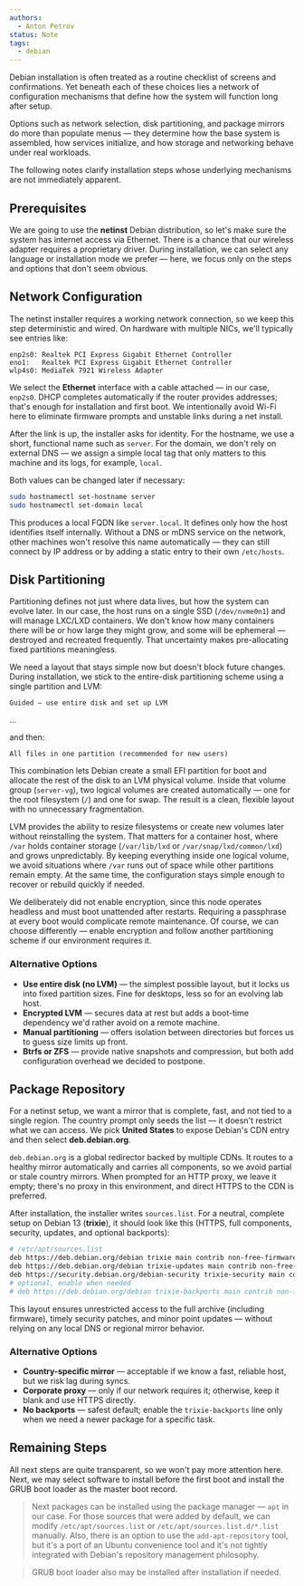 ```yaml
---
authors:
  - Anton Petrov
status: Note
tags:
  - debian
---
```


Debian installation is often treated as a routine checklist of screens and confirmations. Yet beneath each of these choices lies a network of configuration mechanisms that define how the system will function long after setup.

Options such as network selection, disk partitioning, and package mirrors do more than populate menus — they determine how the base system is assembled, how services initialize, and how storage and networking behave under real workloads.

The following notes clarify installation steps whose underlying mechanisms are not immediately apparent.

## Prerequisites

We are going to use the **netinst** Debian distribution, so let's make sure the system has internet access via Ethernet. There is a chance that our wireless adapter requires a proprietary driver. During installation, we can select any language or installation mode we prefer — here, we focus only on the steps and options that don't seem obvious.

## Network Configuration

The netinst installer requires a working network connection, so we keep this step deterministic and wired. On hardware with multiple NICs, we'll typically see entries like:

```
enp2s0: Realtek PCI Express Gigabit Ethernet Controller
eno1:   Realtek PCI Express Gigabit Ethernet Controller
wlp4s0: MediaTek 7921 Wireless Adapter
```

We select the **Ethernet** interface with a cable attached — in our case, `enp2s0`. DHCP completes automatically if the router provides addresses; that's enough for installation and first boot. We intentionally avoid Wi-Fi here to eliminate firmware prompts and unstable links during a net install.

After the link is up, the installer asks for identity. For the hostname, we use a short, functional name such as `server`. For the domain, we don't rely on external DNS — we assign a simple local tag that only matters to this machine and its logs, for example, `local`.

Both values can be changed later if necessary:

```bash
sudo hostnamectl set-hostname server
sudo hostnamectl set-domain local
```

This produces a local FQDN like `server.local`. It defines only how the host identifies itself internally. Without a DNS or mDNS service on the network, other machines won't resolve this name automatically — they can still connect by IP address or by adding a static entry to their own `/etc/hosts`.

## Disk Partitioning

Partitioning defines not just where data lives, but how the system can evolve later. In our case, the host runs on a single SSD (`/dev/nvme0n1`) and will manage LXC/LXD containers. We don't know how many containers there will be or how large they might grow, and some will be ephemeral — destroyed and recreated frequently. That uncertainty makes pre-allocating fixed partitions meaningless.

We need a layout that stays simple now but doesn't block future changes. During installation, we stick to the entire-disk partitioning scheme using a single partition and LVM:

```
Guided – use entire disk and set up LVM
```

...

and then:

```
All files in one partition (recommended for new users)
```

This combination lets Debian create a small EFI partition for boot and allocate the rest of the disk to an LVM physical volume. Inside that volume group (`server-vg`), two logical volumes are created automatically — one for the root filesystem (`/`) and one for swap. The result is a clean, flexible layout with no unnecessary fragmentation.

LVM provides the ability to resize filesystems or create new volumes later without reinstalling the system. That matters for a container host, where `/var` holds container storage (`/var/lib/lxd` or `/var/snap/lxd/common/lxd`) and grows unpredictably. By keeping everything inside one logical volume, we avoid situations where `/var` runs out of space while other partitions remain empty. At the same time, the configuration stays simple enough to recover or rebuild quickly if needed.

We deliberately did not enable encryption, since this node operates headless and must boot unattended after restarts. Requiring a passphrase at every boot would complicate remote maintenance. Of course, we can choose differently — enable encryption and follow another partitioning scheme if our environment requires it.

### Alternative Options

- **Use entire disk (no LVM)** — the simplest possible layout, but it locks us into fixed partition sizes. Fine for desktops, less so for an evolving lab host.
- **Encrypted LVM** — secures data at rest but adds a boot-time dependency we'd rather avoid on a remote machine.
- **Manual partitioning** — offers isolation between directories but forces us to guess size limits up front.
- **Btrfs or ZFS** — provide native snapshots and compression, but both add configuration overhead we decided to postpone.

## Package Repository

For a netinst setup, we want a mirror that is complete, fast, and not tied to a single region. The country prompt only seeds the list — it doesn't restrict what we can access. We pick **United States** to expose Debian's CDN entry and then select **deb.debian.org**.

`deb.debian.org` is a global redirector backed by multiple CDNs. It routes to a healthy mirror automatically and carries all components, so we avoid partial or stale country mirrors. When prompted for an HTTP proxy, we leave it empty; there's no proxy in this environment, and direct HTTPS to the CDN is preferred.

After installation, the installer writes `sources.list`. For a neutral, complete setup on Debian 13 (**trixie**), it should look like this (HTTPS, full components, security, updates, and optional backports):

```bash
# /etc/apt/sources.list
deb https://deb.debian.org/debian trixie main contrib non-free-firmware
deb https://deb.debian.org/debian trixie-updates main contrib non-free-firmware
deb https://security.debian.org/debian-security trixie-security main contrib non-free-firmware
# optional, enable when needed
# deb https://deb.debian.org/debian trixie-backports main contrib non-free-firmware
```

This layout ensures unrestricted access to the full archive (including firmware), timely security patches, and minor point updates — without relying on any local DNS or regional mirror behavior.

### Alternative Options

- **Country-specific mirror** — acceptable if we know a fast, reliable host, but we risk lag during syncs.
- **Corporate proxy** — only if our network requires it; otherwise, keep it blank and use HTTPS directly.
- **No backports** — safest default; enable the `trixie-backports` line only when we need a newer package for a specific task.

## Remaining Steps

All next steps are quite transparent, so we won't pay more attention here. Next, we may select software to install before the first boot and install the GRUB boot loader as the master boot record.

> Next packages can be installed using the package manager — `apt` in our case. For those sources that were added by default, we can modify `/etc/apt/sources.list` or `/etc/apt/sources.list.d/*.list` manually. Also, there is an option to use the `add-apt-repository` tool, but it's a port of an Ubuntu convenience tool and it's not tightly integrated with Debian's repository management philosophy.

> GRUB boot loader also may be installed after installation if needed.
